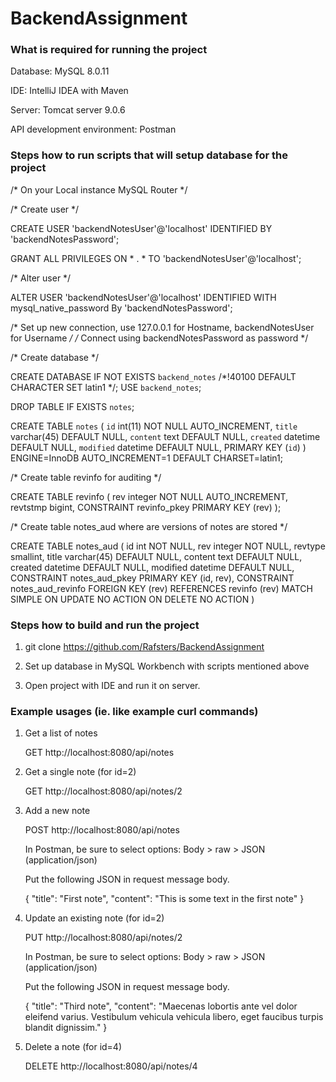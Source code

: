 # BackendAssignment

### What is required for running the project

Database: MySQL 8.0.11

IDE: IntelliJ IDEA with Maven

Server: Tomcat server 9.0.6

API development environment: Postman

### Steps how to run scripts that will setup database for the project

/* On your Local instance MySQL Router */

/* Create user */

CREATE USER 'backendNotesUser'@'localhost' IDENTIFIED BY 'backendNotesPassword';

GRANT ALL PRIVILEGES ON * . * TO 'backendNotesUser'@'localhost';

/* Alter user */

ALTER USER 'backendNotesUser'@'localhost' IDENTIFIED WITH mysql_native_password By 'backendNotesPassword';


/* Set up new connection, use 127.0.0.1 for Hostname, backendNotesUser for Username */
/* Connect using backendNotesPassword as password */

/* Create database */

CREATE DATABASE  IF NOT EXISTS `backend_notes` /*!40100 DEFAULT CHARACTER SET latin1 */;
USE `backend_notes`;

DROP TABLE IF EXISTS `notes`;

CREATE TABLE `notes` (
  `id` int(11) NOT NULL AUTO_INCREMENT,
  `title` varchar(45) DEFAULT NULL,
  `content` text DEFAULT NULL,
  `created` datetime DEFAULT NULL,
  `modified` datetime DEFAULT NULL,
  PRIMARY KEY (`id`)
) ENGINE=InnoDB AUTO_INCREMENT=1 DEFAULT CHARSET=latin1;


/* Create table revinfo for auditing */

CREATE TABLE revinfo
(
rev integer NOT NULL AUTO_INCREMENT,
revtstmp bigint,
CONSTRAINT revinfo_pkey PRIMARY KEY (rev)
);

/* Create table notes_aud where are versions of notes are stored */

CREATE TABLE notes_aud
(
id int NOT NULL,
rev integer NOT NULL,
revtype smallint,
title varchar(45) DEFAULT NULL,
content text DEFAULT NULL,
created datetime DEFAULT NULL,
modified datetime DEFAULT NULL,
CONSTRAINT notes_aud_pkey PRIMARY KEY (id, rev),
CONSTRAINT notes_aud_revinfo FOREIGN KEY (rev)
REFERENCES revinfo (rev) MATCH SIMPLE
ON UPDATE NO ACTION ON DELETE NO ACTION
)

### Steps how to build and run the project

1. git clone https://github.com/Rafsters/BackendAssignment

2. Set up database in MySQL Workbench with scripts mentioned above

3. Open project with IDE and run it on server.

### Example usages (ie. like example curl commands)

1. Get a list of notes

	GET http://localhost:8080/api/notes

2. Get a single note (for id=2)

	GET http://localhost:8080/api/notes/2

3. Add a new note 

	POST http://localhost:8080/api/notes 

	In Postman, be sure to select options: Body > raw > JSON (application/json)

	Put the following JSON in request message body.

	{
		"title": "First note",
		"content": "This is some text in the first note"
	}

4. Update an existing note (for id=2)

	PUT http://localhost:8080/api/notes/2

	In Postman, be sure to select options: Body > raw > JSON (application/json)

	Put the following JSON in request message body.

	{
		"title": "Third note",
		"content": "Maecenas lobortis ante vel dolor eleifend varius. Vestibulum vehicula vehicula libero, eget faucibus turpis blandit dignissim."
	}

5. Delete a note (for id=4)

	DELETE http://localhost:8080/api/notes/4

